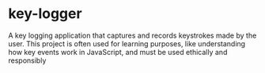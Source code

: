 # key-logger
A key logging application that captures and records keystrokes made by the user. This project is often used for learning purposes, like understanding how key events work in JavaScript, and must be used ethically and responsibly
